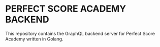 # PERFECT SCORE ACADEMY BACKEND
This repository contains the GraphQL backend server for Perfect Score Academy written in Golang.